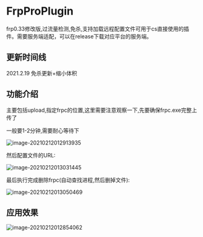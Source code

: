 # FrpProPlugin
 frp0.33修改版,过流量检测,免杀,支持加载远程配置文件可用于cs直接使用的插件。需要服务端适配，可以在release下载对应平台的服务端。

## 更新时间线

2021.2.19 免杀更新+缩小体积



## 功能介绍

主要包括upload,指定frpc的位置,这里需要注意观察一下,先要确保frpc.exe完整上传了

一般要1-2分钟,需要耐心等待下

![image-20210212012913935](README.assets/image-20210212012913935.png)

然后配置文件的URL:

![image-20210212013031445](README.assets/image-20210212013031445.png)

最后执行完成删除frpc(自动查找进程,然后删掉文件):

![image-20210212013050469](README.assets/image-20210212013050469.png)



## 应用效果

![image-20210212012854062](README.assets/image-20210212012854062.png)
